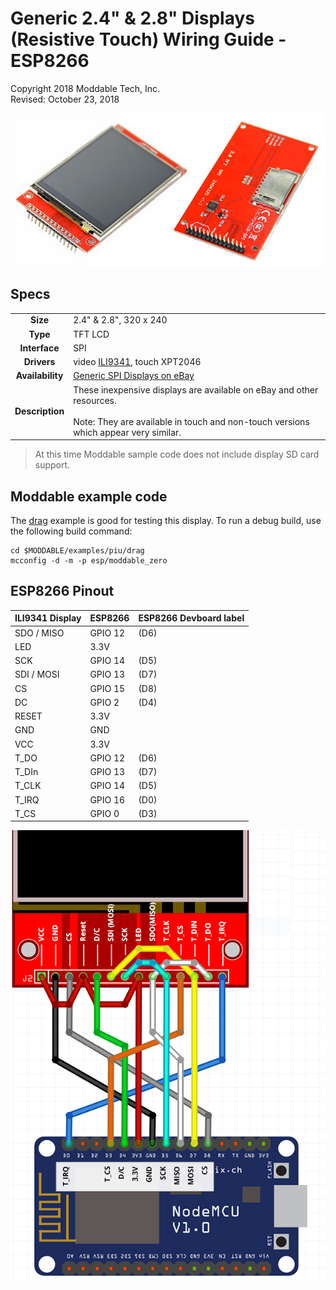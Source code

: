 # Generic 2.4" & 2.8" Displays (Resistive Touch) Wiring Guide - ESP8266
Copyright 2018 Moddable Tech, Inc.<BR>
Revised: October 23, 2018

![](./images/spi-touch-display.jpg)

## Specs

| | |
| :---: | :--- |
| **Size** | 2.4" & 2.8", 320 x 240
| **Type** | TFT LCD
| **Interface** | SPI
| **Drivers** | video [ILI9341](../../documentation/drivers/ili9341/ili9341.md), touch XPT2046
| **Availability** | [Generic SPI Displays on eBay](https://www.ebay.com/sch/i.html?_odkw=spi+display+2.4&_osacat=0&_from=R40&_trksid=p2045573.m570.l1313.TR0.TRC0.H0.Xspi+display+2.4+touch.TRS0&_nkw=spi+display+2.4+touch&_sacat=0)
| **Description** | These inexpensive displays are available on eBay and other resources. <BR><BR>Note: They are available in touch and non-touch versions which appear very similar.

> At this time Moddable sample code does not include display SD card support.

## Moddable example code

The [drag](../../examples/piu/drag/) example is good for testing this display.  To run a debug build, use the following build command:

```
cd $MODDABLE/examples/piu/drag
mcconfig -d -m -p esp/moddable_zero
```

## ESP8266 Pinout

| ILI9341 Display | ESP8266 | ESP8266 Devboard label
| --- | --- | --- |
| SDO / MISO | GPIO 12 | (D6)
| LED | 3.3V |
| SCK | GPIO 14 | (D5)
| SDI / MOSI | GPIO 13 | (D7)
| CS | GPIO 15 | (D8)
| DC | GPIO 2 | (D4)
| RESET | 3.3V |
| GND | GND |
| VCC | 3.3V |
| T_DO | GPIO 12 | (D6)
| T_DIn | GPIO 13 | (D7)
| T_CLK | GPIO 14 | (D5)
| T_IRQ | GPIO 16 | (D0)
| T_CS | GPIO 0 | (D3)

![Generic 2.4"-2.8" wiring illustration](images/esp-generic-2.4-display.png)

